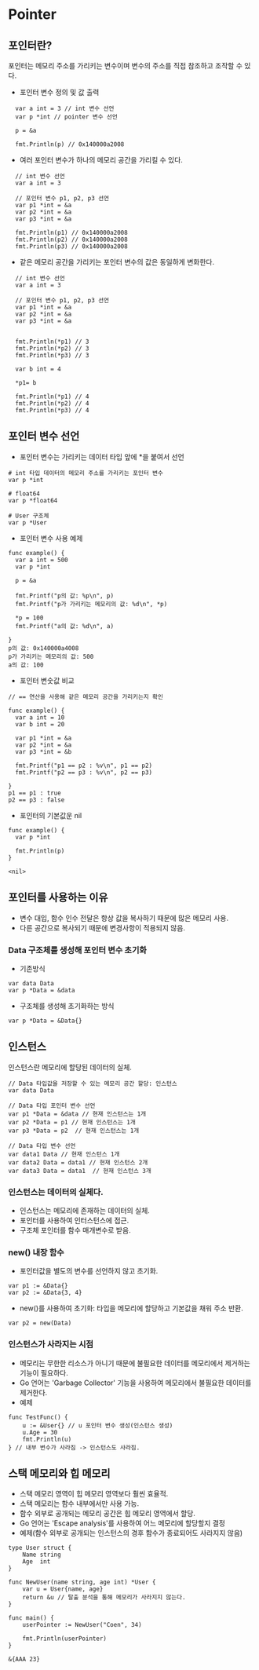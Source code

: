 # Pointer

## 포인터란?
포인터는 메모리 주소를 가리키는 변수이며 변수의 주소를 직접 참조하고 조작할 수 있다.
- 포인터 변수 정의 및 값 출력
```
  var a int = 3 // int 변수 선언
  var p *int // pointer 변수 선언

  p = &a

  fmt.Println(p) // 0x140000a2008
```

- 여러 포인터 변수가 하나의 메모리 공간을 가리킬 수 있다.
```
  // int 변수 선언
  var a int = 3 

  // 포인터 변수 p1, p2, p3 선언
  var p1 *int = &a
  var p2 *int = &a
  var p3 *int = &a

  fmt.Println(p1) // 0x140000a2008
  fmt.Println(p2) // 0x140000a2008
  fmt.Println(p3) // 0x140000a2008
```

- 같은 메모리 공간을 가리키는 포인터 변수의 값은 동일하게 변화한다.
```
  // int 변수 선언
  var a int = 3 

  // 포인터 변수 p1, p2, p3 선언
  var p1 *int = &a
  var p2 *int = &a
  var p3 *int = &a


  fmt.Println(*p1) // 3
  fmt.Println(*p2) // 3
  fmt.Println(*p3) // 3
  
  var b int = 4

  *p1= b

  fmt.Println(*p1) // 4
  fmt.Println(*p2) // 4
  fmt.Println(*p3) // 4
```

## 포인터 변수 선언
- 포인터 변수는 가리키는 데이터 타입 앞에 *을 붙여서 선언
```
# int 타입 데이터의 메모리 주소를 가리키는 포인터 변수
var p *int

# float64
var p *float64

# User 구조체
var p *User
```

- 포인터 변수 사용 예제
```
func example() {
  var a int = 500
  var p *int

  p = &a

  fmt.Printf("p의 값: %p\n", p)
  fmt.Printf("p가 가리키는 메모리의 값: %d\n", *p)

  *p = 100
  fmt.Printf("a의 값: %d\n", a)

}
p의 값: 0x140000a4008
p가 가리키는 메모리의 값: 500
a의 값: 100
```

- 포인터 변숫값 비교
```
// == 연산을 사용해 같은 메모리 공간을 가리키는지 확인

func example() {
  var a int = 10
  var b int = 20

  var p1 *int = &a
  var p2 *int = &a
  var p3 *int = &b

  fmt.Printf("p1 == p2 : %v\n", p1 == p2)
  fmt.Printf("p2 == p3 : %v\n", p2 == p3)

}
p1 == p1 : true
p2 == p3 : false
```
- 포인터의 기본값운 nil
```
func example() {
  var p *int

  fmt.Println(p)
}

<nil>
```

## 포인터를 사용하는 이유
- 변수 대입, 함수 인수 전달은 항상 값을 복사하기 때문에 많은 메모리 사용.
- 다른 공간으로 복사되기 때문에 변경사항이 적용되지 않음.


### Data 구조체를 생성해 포인터 변수 초기화
- 기존방식
```
var data Data
var p *Data = &data
```

- 구조체를 생성해 초기화하는 방식
```
var p *Data = &Data{}
```

## 인스턴스
인스턴스란 메모리에 할당된 데이터의 실체.
```
// Data 타입값을 저장할 수 있는 메모리 공간 할당: 인스턴스
var data Data

// Data 타입 포인터 변수 선언
var p1 *Data = &data // 현재 인스턴스는 1개
var p2 *Data = p1 // 현재 인스턴스는 1개
var p3 *Data = p2  // 현재 인스턴스는 1개

// Data 타입 변수 선언
var data1 Data // 현재 인스턴스 1개
var data2 Data = data1 // 현재 인스턴스 2개
var data3 Data = data1  // 현재 인스턴스 3개
```

### 인스턴스는 데이터의 실체다.
- 인스턴스는 메모리에 존재하는 데이터의 실체.
- 포인터를 사용하여 인터스턴스에 접근.
- 구조체 포인터를 함수 매개변수로 받음.

### new() 내장 함수
- 포인터값을 별도의 변수를 선언하지 않고 초기화.
```
var p1 := &Data{}
var p2 := &Data{3, 4}
```
- new()를 사용하여 초기화: 타입을 메모리에 할당하고 기본값을 채워 주소 반환.
```
var p2 = new(Data)
```

### 인스턴스가 사라지는 시점
- 메모리는 무한한 리소스가 아니기 때문에 불필요한 데이터를 메모리에서 제거하는 기능이 필요하다.
- Go 언어는 'Garbage Collector' 기능을 사용하여 메모리에서 불필요한 데이터를 제거한다.
- 예제
```
func TestFunc() {
    u := &User{} // u 포인터 변수 생성(인스턴스 생성)
    u.Age = 30
    fmt.Println(u)
} // 내부 변수가 사라짐 -> 인스턴스도 사라짐.
```

## 스택 메모리와 힙 메모리
- 스택 메모리 영역이 힙 메모리 영역보다 훨씬 효율적.
- 스택 메모리는 함수 내부에서만 사용 가능.
- 함수 외부로 공개되는 메모리 공간은 힙 메모리 영역에서 할당.
- Go 언어는 'Escape analysis'를 사용하여 어느 메모리에 할당할지 결정
- 예제(함수 외부로 공개되는 인스턴스의 경후 함수가 종료되어도 사라지지 않음)
```
type User struct {
    Name string
    Age  int
}

func NewUser(name string, age int) *User {
    var u = User{name, age}
    return &u // 탈출 분석을 통해 메모리가 사라지지 않는다.
}

func main() {
    userPointer := NewUser("Coen", 34)
    
    fmt.Println(userPointer)
}

&{AAA 23}
```
